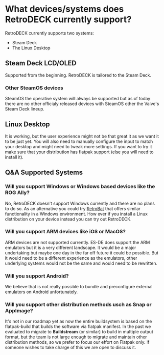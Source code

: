 # What devices/systems does RetroDECK currently support?

RetroDECK currently supports two systems:

- Steam Deck
- The Linux Desktop


## Steam Deck LCD/OLED
Supported from the beginning. RetroDECK is tailored to the Steam Deck.

### Other SteamOS devices
SteamOS the operative system will always be supported but as of today there are no other officialy released devices with SteamOS other the Valve's Steam Deck lineup.

## Linux Desktop
It is working, but the user experience might not be that great it as we want it to be just yet.
You will also need to manually configure the input to match your desktop and might need to tweak more settings. If you want to try it make sure that your distribution has flatpak support (else you will need to install it).

## Q&A Supported Systems

### Will you support Windows or Windows based devices like the ROG Ally?
No, RetroDECK doesn't support Windows currently and there are no plans to do so.
As an alternative you could try [RetroBat](https://www.retrobat.ovh) that offers similar functionality in a Windows environment.
How ever if you install a Linux distribution on your device instead you can try out RetroDECK.

### Will you support ARM devices like iOS or MacOS?
ARM devices are not supported currently. ES-DE does support the ARM emulators but it is a very different landscape.
It would be a major undertaking but maybe one day in the far off future it could be possible. But it would need to be a different experience as the emulators, other underlying systems would not be the same and would need to be rewritten.

### Will you support Android?
We believe that is not really possible to bundle and preconfigure external emulators on Android unfortunately.

### Will you support other distribution methods usch as Snap or AppImage?
It's not in our roadmap yet as now the entire buildsystem is based on the flatpak-build that builds the software via flatpak manifest.
In the past we evaluated to migrate to **Buildstream** (or similar) to build in multiple output format, but the team is not large enough to migrate and maintain other distribution methods, so we prefer to focus our effort on Flatpak only.
If someone wishes to take charge of this we are open to discuss it.

